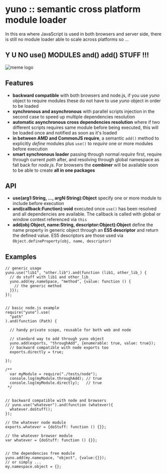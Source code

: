 yuno :: semantic cross platform module loader
=============================================
In this era where JavaScript is used in both browsers and server side, there is still no module loader able to scale across platforms so ...

Y U NO use() MODULES and() add() STUFF !!!
------------------------------------------
![meme logo](http://www.3site.eu/images/yuno.png)

Features
--------
  * **backward compatible** with both browsers and node.js, if you use *yuno* object to require modules these do not have to use *yuno* object in order to be loaded
  * **synchronous and asynchronous** with parallel scripts injection in the second case to speed up multiple dependencies resolution
  * **automatic asynchronous cross dependencies resolution** where if two different scripts requires same module before being executed, this will be loaded once and notified as soon as it's loaded
  * **in between AMD and CommonJS require**, a semantic `add()` method to explicitly *define* modules plus `use()` to *require* one or more modules before execution
  * **smart synchronous loader** passing through normal *require* first, require through current *path* after, and resolving through global namespace as fall back for *node.js*. For browsers the **combiner** will be available soon to be able to create **all in one packages**

API
---
  * **use(arg1:String, ..., argN:String):Object** specify one or more module to include before execution
  * **and(callback:Function):void** executed once `use()` has been resolved and all dependencies are available. The callback is called with global or window context referenced via `this`
  * **add(obj:Object, name:String, descriptor:Object):Object** define the name property in generic object through an **ES5 descriptor** and return the defined value. ES5 descriptors are those used via `Object.defineProperty(obj, name, descriptor)`

Examples
--------

    // generic usage
    yuno.use("lib1", "other.lib").and(function (lib1, other_lib_) {
      // do stuff with lib1 and other_lib_
      yuno.add(my.nameSpace, "method", {value: function () {
        // the generic method
      }});
    });


    // basic node.js example
    require("yuno").use(
      "path"
    ).and(function (Path) {

      // handy private scope, reusable for both web and node

      // standard way to add through yuno object
      yuno.add(exports, "throughAdd", {enumerable: true, value: true});
      // backward compatible with node exports too
      exports.directly = true;

    });
    
    /**
      var myModule = require("./tests/node");
      console.log(myModule.throughAdd); // true
      console.log(myModule.directly);   // true
     */


    // backward compatible with node and browsers
    // yuno.use("whatever").and(function (whatever){
      whatever.doStuff();
    });
    
    // the whatever node module
    exports.whatever = {doStuff: function () {}};

    // the whatever browser module
    var whatever = {doStuff: function () {}};


    // the dependencies free module
    yuno.add(my.namespace, "object", {value:{}});
    // or simply ...
    my.namespace.object = {};



